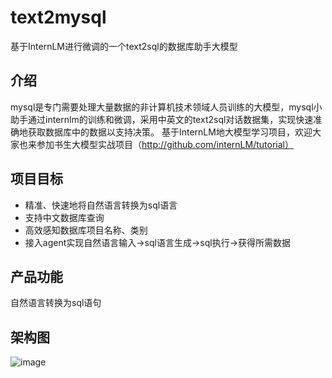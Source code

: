 # text2mysql
基于InternLM进行微调的一个text2sql的数据库助手大模型
## 介绍
mysql是专门需要处理大量数据的非计算机技术领域人员训练的大模型，mysql小助手通过internlm的训练和微调，采用中英文的text2sql对话数据集，实现快速准确地获取数据库中的数据以支持决策。
基于InternLM地大模型学习项目，欢迎大家也来参加书生大模型实战项目（http://github.com/internLM/tutorial）
## 项目目标
* 精准、快速地将自然语言转换为sql语言
* 支持中文数据库查询
* 高效感知数据库项目名称、类别
* 接入agent实现自然语言输入->sql语言生成->sql执行->获得所需数据
## 产品功能
自然语言转换为sql语句
## 架构图
![image](.png)

